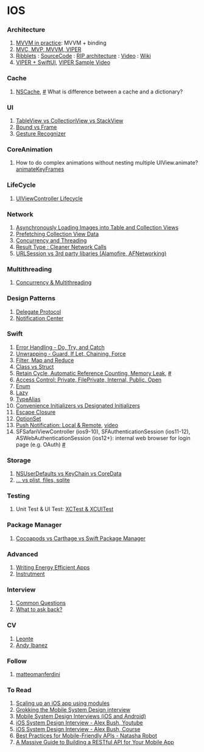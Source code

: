 # IOS

### Architecture
1. [MVVM in practice](https://www.youtube.com/watch?v=sWx8TtRBOfk): MVVM + binding
2. [MVC, MVP, MVVM, VIPER](https://bit.ly/3k2N4H6)
3. [Ribblets](https://eng.uber.com/new-rider-app-architecture/) : [SourceCode](https://github.com/uber/RIBs) : [RIP architecture](https://eng.uber.com/driver-app-ribs-architecture/) : [Video](https://www.youtube.com/watch?v=FfwZSk6VRVY&ab_channel=Devoxx) : [Wiki](https://github.com/uber/RIBs/wiki)
4. [VIPER + SwiftUI](https://bit.ly/3mfB9Yy), [VIPER Sample Video](https://bit.ly/3ioGQ42)

### Cache
1. [NSCache](https://developer.apple.com/documentation/foundation/nscache), [#](https://www.andyibanez.com/posts/caching-content-with-nscache/) What is difference between a cache and a dictionary?

### UI
1. [TableView vs CollectionView vs StackView](https://bit.ly/2CfjU7t)
2. [Bound vs Frame](https://bit.ly/31BEwPZ)
3. [Gesture Recognizer](https://bit.ly/3kxTwHc)

### CoreAnimation
1. How to do complex animations without nesting multiple UIView.animate? [animateKeyFrames](https://bit.ly/30PHIrj)

### LifeCycle
1. [UIViewController Lifecycle](https://bit.ly/2XOkws2)

### Network
1. [Asynchronously Loading Images into Table and Collection Views](https://apple.co/3isoIWw)
2. [Prefetching Collection View Data](https://apple.co/2XLqhXr)
3. [Concurrency and Threading](https://bit.ly/31zNw84)
4. [Result Type : Cleaner Network Calls](https://bit.ly/3ajgOfk)
5. [URLSession vs 3rd party libaries (Alamofire, AFNetworking)](https://matteomanferdini.com/network-requests-rest-apis-ios-swift/)

### Multithreading
1. [Concurrency & Multithreading](https://www.viget.com/articles/concurrency-multithreading-in-ios/)

### Design Patterns
1. [Delegate Protocol](https://bit.ly/2XP22Ys)
2. [Notification Center](https://bit.ly/3fUaX1f)

### Swift
1. [Error Handling - Do, Try, and Catch](https://bit.ly/2Fa50Au)
2. [Unwrapping - Guard, If Let, Chaining, Force](https://bit.ly/3acIulL)
3. [Filter, Map and Reduce](https://bit.ly/3fKxcX5)
4. [Class vs Struct](https://bit.ly/2CfHsZK)
5. [Retain Cycle, Automatic Reference Counting, Memory Leak](https://bit.ly/31IwHYv), [#](https://www.youtube.com/watch?v=q0-DIJszYRo&ab_channel=LetsBuildThatApp)
7. [Access Control: Private, FilePrivate, Internal, Public, Open](https://bit.ly/3kAnpqc)
8. [Enum](https://bit.ly/3adrpbD)
9. [Lazy](https://bit.ly/3fOeVYS)
10. [TypeAlias](https://bit.ly/2PHiVzX)
11. [Convenience Initializers vs Designated Initializers](https://bit.ly/31IGRIK)
12. [Escape Closure](https://bit.ly/2DAxDXd)
13. [OptionSet](https://www.andyibanez.com/posts/optionset-in-swift/)
14. [Push Notification: Local & Remote](https://www.applemust.com/how-ios-push-notification-works/), [video](https://www.youtube.com/watch?v=3Dp8iONM8G8&ab_channel=GoogleDevelopers)
15. SFSafariViewController (ios9-10), SFAuthenticationSession (ios11-12), ASWebAuthenticationSession (ios12+): internal web browser for login page (e.g. OAuth) [#](https://bit.ly/3kOvCYD)

### Storage
1. [NSUserDefaults vs KeyChain vs CoreData](https://fluffy.es/persist-data/)
2. [... vs plist, files, sqlite](https://bit.ly/3biOn31)

### Testing
1. Unit Test & UI Test: [XCTest & XCUITest](https://bit.ly/3uUfqcO)

### Package Manager
1. [Cocoapods vs Carthage vs Swift Package Manager](https://www.codementor.io/blog/swift-package-manager-5f85eqvygj)

### Advanced
1. [Writing Energy Efficient Apps](https://apple.co/2EsDQ85)
2. [Instrutment](https://bit.ly/3qitedB)

### Interview
1. [Common Questions](https://bit.ly/2XNwOBd)
2. [What to ask back?](https://bit.ly/30NJZ78)

### CV
1. [Leonte](https://www.leonte.dev/)
2. [Andy Ibanez](https://www.andyibanez.com/)

### Follow
1. [matteomanferdini](https://matteomanferdini.com/blog/)

### To Read
1. [Scaling up an iOS app using modules](https://engineering.depop.com/scaling-up-an-ios-app-with-modularisation-8cd280d6b2b8)
2. [Grokking the Mobile System Design interview](https://medium.com/@goncharov.artemv/grokking-the-mobile-system-design-interview-6a06fa94491b)
3. [Mobile System Design Interviews (iOS and Android)](https://blog.usejournal.com/mobile-system-design-interviews-ios-and-android-f5d360292c22)
4. [iOS System Design Interview - Alex Bush, Youtube](https://www.youtube.com/watch?v=NL2axS2buw4&list=PLwzYxOJe_LV0kkAKlEn0q6yPgSq1VxitH)
5. [iOS System Design Interview - Alex Bush, Course](https://iosinterviewguide.com/system-design-interview)
6. [Best Practices for Mobile-Friendly APIs - Natasha Robot](https://www.natashatherobot.com/best-practices-mobile-friendly-apis/)
7. [A Massive Guide to Building a RESTful API for Your Mobile App](https://savvyapps.com/blog/how-to-build-restful-api-mobile-app)


